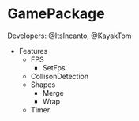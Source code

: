 # GamePackage
Developers: @ItsIncanto, @KayakTom 
 - Features 
    - FPS
        - SetFps
    - CollisonDetection
    - Shapes
        - Merge
        - Wrap
    - Timer
        